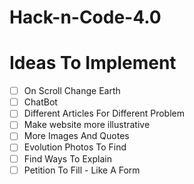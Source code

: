# Hack-n-Code-4.0

# Ideas To Implement
- [ ] On Scroll Change Earth
- [ ] ChatBot
- [ ] Different Articles For Different Problem
- [ ] Make website more illustrative
- [ ] More Images And Quotes
- [ ] Evolution Photos To Find
- [ ] Find Ways To Explain
- [ ] Petition To Fill - Like A Form
